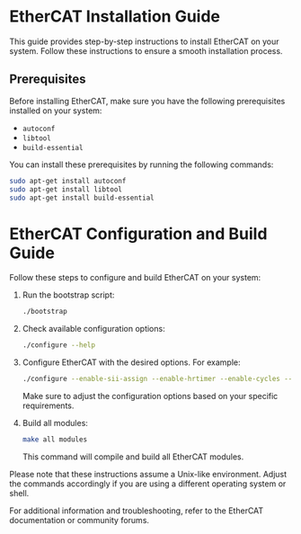 # EtherCAT Installation Guide

This guide provides step-by-step instructions to install EtherCAT on your system. Follow these instructions to ensure a smooth installation process.

## Prerequisites

Before installing EtherCAT, make sure you have the following prerequisites installed on your system:

- `autoconf`
- `libtool`
- `build-essential`

You can install these prerequisites by running the following commands:

```bash
sudo apt-get install autoconf
sudo apt-get install libtool
sudo apt-get install build-essential
```
# EtherCAT Configuration and Build Guide

Follow these steps to configure and build EtherCAT on your system:

1. Run the bootstrap script:

    ```bash
    ./bootstrap
    ```

2. Check available configuration options:

    ```bash
    ./configure --help
    ```

3. Configure EtherCAT with the desired options. For example:

    ```bash
    ./configure --enable-sii-assign --enable-hrtimer --enable-cycles --disable-eoe --with-systemdsystemunitdir=/etc/systemd/system --disable-8139too
    ```

   Make sure to adjust the configuration options based on your specific requirements.

4. Build all modules:

    ```bash
    make all modules
    ```

   This command will compile and build all EtherCAT modules.

Please note that these instructions assume a Unix-like environment. Adjust the commands accordingly if you are using a different operating system or shell.

For additional information and troubleshooting, refer to the EtherCAT documentation or community forums.


